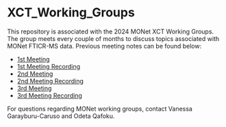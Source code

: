 # XCT_Working_Groups
This repository is associated with the 2024 MONet XCT Working Groups. The group meets every couple of months to discuss topics associated with MONet FTICR-MS data. Previous meeting notes can be found below: 

- [1st Meeting](https://docs.google.com/document/d/1fI6X6-Z6zNl51R0aoipFN2o6C3peMNCaaTKADDPndzI/edit?usp=sharing)
- [1st Meeting Recording](https://youtu.be/D-A9K6KePB4?si=aDUSDNbIJwrHhl2D)
- [2nd Meeting](https://docs.google.com/document/d/1zosZ_KMlyuWM5LRIW2FjOmtrsY0eBSbBO4kP_XO73EE/edit?usp=sharing)
- [2nd Meeting Recording](https://youtu.be/3aAGko80SKc?si=bz0LIFzOIKUoakgP)
- [3rd Meeting](https://docs.google.com/document/d/1z8O4eXhCvPVr9HKCQUK2R3Tac92egGx8Ok6LATHsnWU/edit?usp=sharing)
- [3rd Meeting Recording](https://www.youtube.com/watch?v=AfjhMWuEu1A)

For questions regarding MONet working groups, contact Vanessa Garayburu-Caruso and Odeta Qafoku.
